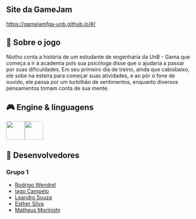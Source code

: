 <!---
Caso o jogo tenha uma logo, disponibilizá-la no README
--->

## Site da GameJam

https://gamejamfga-unb.github.io/#/

## 📃 Sobre o jogo

<!---
Aqui faça uma descrição breve para os jogadores sobre o seu jogo! Qual o gênero? É multijogador? etc...
--->
Niotho conta a história de um estudante de engenharia da UnB - Gama que começa a ir à academia pois sua psicóloga disse que o ajudaria a passar por suas dificuldades. Em seu primeiro dia de treino, ainda que cabisbaixo, ele sobe na esteira para começar suas atividades, e ao pôr o fone de ouvido, ele passa por um turbilhão de sentimentos, enquanto diversos pensamentos tomam conta de sua mente.

## 🎮 Engine & linguagens
<!---
Aqui recomenda-se que sejam colocados os ícones da game engine e das linguagens de programação que foram utilizadas no desenvolvimento do seu jogo, como o exemplo à seguir
--->
<img src="https://yt3.ggpht.com/dyZWalmAICWRKxkKfBXB6RCl1XuSYtWWgFPfqtabuaC5oEgDweGPM6lHtrz8e8TtfwyXji2eDqc=s900-c-k-c0x00ffffff-no-rj" width=50rem/><img src="https://cdn.jsdelivr.net/gh/devicons/devicon/icons/javascript/javascript-original.svg" width=50rem/>

## 🧠 Desenvolvedores
<!---
Aqui sugere-se que sejam colocados ao menos os nomes de cada desenvolvedor envolvido na criação do seu jogo
--->
### Grupo 1
- [Rodrigo Wendrel](https://github.com/rodwendrel)
- [Iago Campelo](https://github.com/iagoscm) 
- [Leandro Souza](https://github.com/Leanddro13)
- [Esther Silva](https://github.com/EstherSousa)
- [Matheus Morinishi](https://github.com/Morinishi15)
